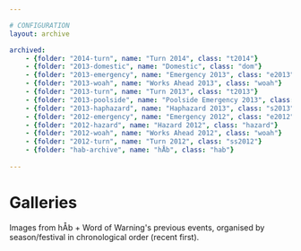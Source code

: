 ```yaml
---

# CONFIGURATION
layout: archive

archived:
    - {folder: "2014-turn", name: "Turn 2014", class: "t2014"}
    - {folder: "2013-domestic", name: "Domestic", class: "dom"}
    - {folder: "2013-emergency", name: "Emergency 2013", class: "e2013"}
    - {folder: "2013-woah", name: "Works Ahead 2013", class: "woah"}
    - {folder: "2013-turn", name: "Turn 2013", class: "t2013"}
    - {folder: "2013-poolside", name: "Poolside Emergency 2013", class: "p2013"}
    - {folder: "2013-haphazard", name: "Haphazard 2013", class: "s2013"}
    - {folder: "2012-emergency", name: "Emergency 2012", class: "e2012"}
    - {folder: "2012-hazard", name: "Hazard 2012", class: "hazard"}
    - {folder: "2012-woah", name: "Works Ahead 2012", class: "woah"}
    - {folder: "2012-turn", name: "Turn 2012", class: "ss2012"}
    - {folder: "hab-archive", name: "hÅb", class: "hab"}
    
---
```


# Galleries     
Images from hÅb + Word of Warning's previous events, organised by season/festival in chronological order (recent first).

